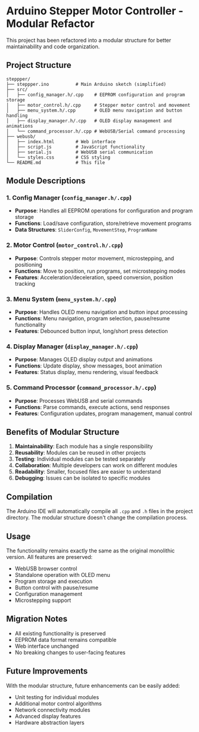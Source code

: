 # Arduino Stepper Motor Controller - Modular Refactor

This project has been refactored into a modular structure for better maintainability and code organization.

## Project Structure

```
steppper/
├── steppper.ino          # Main Arduino sketch (simplified)
├── src/
│   ├── config_manager.h/.cpp    # EEPROM configuration and program storage
│   ├── motor_control.h/.cpp     # Stepper motor control and movement
│   ├── menu_system.h/.cpp       # OLED menu navigation and button handling
│   ├── display_manager.h/.cpp   # OLED display management and animations
│   └── command_processor.h/.cpp # WebUSB/Serial command processing
├── webusb/
│   ├── index.html        # Web interface
│   ├── script.js         # JavaScript functionality
│   ├── serial.js         # WebUSB serial communication
│   └── styles.css        # CSS styling
└── README.md             # This file
```

## Module Descriptions

### 1. Config Manager (`config_manager.h/.cpp`)

- **Purpose**: Handles all EEPROM operations for configuration and program storage
- **Functions**: Load/save configuration, store/retrieve movement programs
- **Data Structures**: `SliderConfig`, `MovementStep`, `ProgramName`

### 2. Motor Control (`motor_control.h/.cpp`)

- **Purpose**: Controls stepper motor movement, microstepping, and positioning
- **Functions**: Move to position, run programs, set microstepping modes
- **Features**: Acceleration/deceleration, speed conversion, position tracking

### 3. Menu System (`menu_system.h/.cpp`)

- **Purpose**: Handles OLED menu navigation and button input processing
- **Functions**: Menu navigation, program selection, pause/resume functionality
- **Features**: Debounced button input, long/short press detection

### 4. Display Manager (`display_manager.h/.cpp`)

- **Purpose**: Manages OLED display output and animations
- **Functions**: Update display, show messages, boot animation
- **Features**: Status display, menu rendering, visual feedback

### 5. Command Processor (`command_processor.h/.cpp`)

- **Purpose**: Processes WebUSB and serial commands
- **Functions**: Parse commands, execute actions, send responses
- **Features**: Configuration updates, program management, manual control

## Benefits of Modular Structure

1. **Maintainability**: Each module has a single responsibility
2. **Reusability**: Modules can be reused in other projects
3. **Testing**: Individual modules can be tested separately
4. **Collaboration**: Multiple developers can work on different modules
5. **Readability**: Smaller, focused files are easier to understand
6. **Debugging**: Issues can be isolated to specific modules

## Compilation

The Arduino IDE will automatically compile all `.cpp` and `.h` files in the project directory. The modular structure doesn't change the compilation process.

## Usage

The functionality remains exactly the same as the original monolithic version. All features are preserved:

- WebUSB browser control
- Standalone operation with OLED menu
- Program storage and execution
- Button control with pause/resume
- Configuration management
- Microstepping support

## Migration Notes

- All existing functionality is preserved
- EEPROM data format remains compatible
- Web interface unchanged
- No breaking changes to user-facing features

## Future Improvements

With the modular structure, future enhancements can be easily added:

- Unit testing for individual modules
- Additional motor control algorithms
- Network connectivity modules
- Advanced display features
- Hardware abstraction layers
